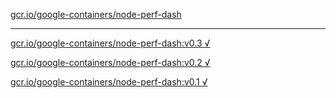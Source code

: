 [gcr.io/google-containers/node-perf-dash](https://hub.docker.com/r/anjia0532/node-perf-dash/tags/) 

----
[gcr.io/google-containers/node-perf-dash:v0.3 √](https://hub.docker.com/r/anjia0532/node-perf-dash/tags/)

[gcr.io/google-containers/node-perf-dash:v0.2 √](https://hub.docker.com/r/anjia0532/node-perf-dash/tags/)

[gcr.io/google-containers/node-perf-dash:v0.1 √](https://hub.docker.com/r/anjia0532/node-perf-dash/tags/)

